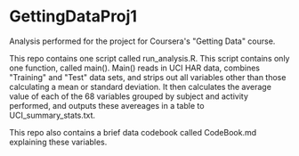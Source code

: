 # GettingDataProj1
Analysis performed for the project for Coursera's "Getting Data" course.

This repo contains one script called run_analysis.R. This script contains only one function, called main(). Main() reads in UCI HAR data, combines "Training" and "Test" data sets, and strips out all variables other than those calculating a mean or standard deviation. It then calculates the average value of each of the 68 variables grouped by subject and activity performed, and outputs these avereages in a table to UCI_summary_stats.txt.

This repo also contains a brief data codebook called CodeBook.md explaining these variables.

